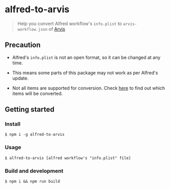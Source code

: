 # alfred-to-arvis

> Help you convert Alfred workflow's `info.plist` to `arvis-workflow.json` of [Arvis](https://github.com/jopemachine/arvis)

## Precaution

* Alfred's `info.plist` is not an open format, so it can be changed at any time.

* This means some parts of this package may not work as per Alfred's update.

* Not all items are supported for conversion. Check [here](./constant.ts) to find out which items will be converted.

## Getting started

### Install

```
$ npm i -g alfred-to-arvis
```

### Usage

```
$ alfred-to-arvis [alfred workflow's "info.plist" file]
```

### Build and development

```
$ npm i && npm run build
```
